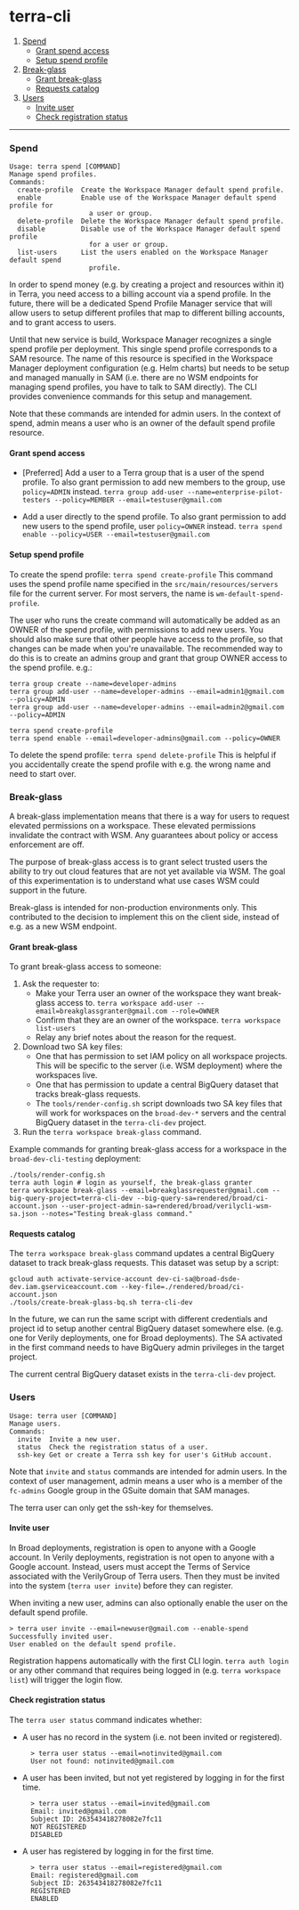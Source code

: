 # terra-cli

1. [Spend](#spend)
    * [Grant spend access](#grant-spend-access)
    * [Setup spend profile](#setup-spend-profile)
2. [Break-glass](#break-glass)
    * [Grant break-glass](#grant-break-glass)
    * [Requests catalog](#requests-catalog)
3. [Users](#users)
    * [Invite user](#invite-user)
    * [Check registration status](#check-registration-status)

-----

### Spend

```
Usage: terra spend [COMMAND]
Manage spend profiles.
Commands:
  create-profile  Create the Workspace Manager default spend profile.
  enable          Enable use of the Workspace Manager default spend profile for
                    a user or group.
  delete-profile  Delete the Workspace Manager default spend profile.
  disable         Disable use of the Workspace Manager default spend profile
                    for a user or group.
  list-users      List the users enabled on the Workspace Manager default spend
                    profile.
```

In order to spend money (e.g. by creating a project and resources within it) in
Terra, you need access to a billing account via a spend profile. In the future,
there will be a dedicated Spend Profile Manager service that will allow users to
setup different profiles that map to different billing accounts, and to grant
access to users.

Until that new service is build, Workspace Manager recognizes a single spend
profile per deployment. This single spend profile corresponds to a SAM resource.
The name of this resource is specified in the Workspace Manager deployment
configuration (e.g. Helm charts) but needs to be setup and managed manually in
SAM (i.e. there are no WSM endpoints for managing spend profiles, you have to
talk to SAM directly). The CLI provides convenience commands for this setup and
management.

Note that these commands are intended for admin users. In the context of spend,
admin means a user who is an owner of the default spend profile resource.

#### Grant spend access

- [Preferred] Add a user to a Terra group that is a user of the spend profile.
  To also grant permission to add new members to the group, use `policy=ADMIN`
  instead.
  `terra group add-user --name=enterprise-pilot-testers --policy=MEMBER --email=testuser@gmail.com`

- Add a user directly to the spend profile. To also grant permission to add new
  users to the spend profile, user `policy=OWNER` instead.
  `terra spend enable --policy=USER --email=testuser@gmail.com`

#### Setup spend profile

To create the spend profile:
`terra spend create-profile`
This command uses the spend profile name specified in
the `src/main/resources/servers` file for the current server. For most servers,
the name is `wm-default-spend-profile`.

The user who runs the create command will automatically be added as an OWNER of
the spend profile, with permissions to add new users. You should also make sure
that other people have access to the profile, so that changes can be made when
you're unavailable. The recommended way to do this is to create an admins group
and grant that group OWNER access to the spend profile. e.g.:

```
terra group create --name=developer-admins
terra group add-user --name=developer-admins --email=admin1@gmail.com --policy=ADMIN
terra group add-user --name=developer-admins --email=admin2@gmail.com --policy=ADMIN

terra spend create-profile
terra spend enable --email=developer-admins@gmail.com --policy=OWNER
```

To delete the spend profile:
`terra spend delete-profile`
This is helpful if you accidentally create the spend profile with e.g. the wrong
name and need to start over.

### Break-glass

A break-glass implementation means that there is a way for users to request
elevated permissions on a workspace. These elevated permissions invalidate the
contract with WSM. Any guarantees about policy or access enforcement are off.

The purpose of break-glass access is to grant select trusted users the ability
to try out cloud features that are not yet available via WSM. The goal of this
experimentation is to understand what use cases WSM could support in the future.

Break-glass is intended for non-production environments only. This contributed
to the decision to implement this on the client side, instead of e.g. as a new
WSM endpoint.

#### Grant break-glass

To grant break-glass access to someone:

1. Ask the requester to:
    - Make your Terra user an owner of the workspace they want break-glass
      access to.
      `terra workspace add-user --email=breakglassgranter@gmail.com --role=OWNER`
    - Confirm that they are an owner of the workspace.
      `terra workspace list-users`
    - Relay any brief notes about the reason for the request.
2. Download two SA key files:
    - One that has permission to set IAM policy on all workspace projects. This
      will be specific to the server (i.e. WSM deployment) where the workspaces
      live.
    - One that has permission to update a central BigQuery dataset that tracks
      break-glass requests.
    - The `tools/render-config.sh` script downloads two SA key files that will
      work for workspaces on the `broad-dev-*` servers and the central BigQuery
      dataset in the `terra-cli-dev` project.
3. Run the `terra workspace break-glass` command.

Example commands for granting break-glass access for a workspace in
the `broad-dev-cli-testing` deployment:

```
./tools/render-config.sh
terra auth login # login as yourself, the break-glass granter
terra workspace break-glass --email=breakglassrequester@gmail.com --big-query-project=terra-cli-dev --big-query-sa=rendered/broad/ci-account.json --user-project-admin-sa=rendered/broad/verilycli-wsm-sa.json --notes="Testing break-glass command."
```

#### Requests catalog

The `terra workspace break-glass` command updates a central BigQuery dataset to
track break-glass requests. This dataset was setup by a script:

```
gcloud auth activate-service-account dev-ci-sa@broad-dsde-dev.iam.gserviceaccount.com --key-file=./rendered/broad/ci-account.json
./tools/create-break-glass-bq.sh terra-cli-dev
```

In the future, we can run the same script with different credentials and project
id to setup another central BigQuery dataset somewhere else. (e.g. one for
Verily deployments, one for Broad deployments). The SA activated in the first
command needs to have BigQuery admin privileges in the target project.

The current central BigQuery dataset exists in the `terra-cli-dev` project.

### Users

```
Usage: terra user [COMMAND]
Manage users.
Commands:
  invite  Invite a new user.
  status  Check the registration status of a user.
  ssh-key Get or create a Terra ssh key for user's GitHub account.
```

Note that `invite` and `status` commands are intended for admin users. In the
context of user management, admin means a user who is a member of
the `fc-admins` Google group in the GSuite domain that SAM manages.

The terra user can only get the ssh-key for themselves.

#### Invite user

In Broad deployments, registration is open to anyone with a Google account. In
Verily deployments, registration is not open to anyone with a Google account.
Instead, users must accept the Terms of Service associated with the VerilyGroup
of Terra users. Then they must be invited into the system (`terra user invite`)
before they can register.

When inviting a new user, admins can also optionally enable the user on the
default spend profile.

```
> terra user invite --email=newuser@gmail.com --enable-spend
Successfully invited user.
User enabled on the default spend profile.
```

Registration happens automatically with the first CLI login. `terra auth login`
or any other command that requires being logged in (e.g. `terra workspace list`)
will trigger the login flow.

#### Check registration status

The `terra user status` command indicates whether:

- A user has no record in the system (i.e. not been invited or registered).
    ```
      > terra user status --email=notinvited@gmail.com
      User not found: notinvited@gmail.com
    ```
- A user has been invited, but not yet registered by logging in for the first
  time.
    ```
      > terra user status --email=invited@gmail.com
      Email: invited@gmail.com
      Subject ID: 263543418278082e7fc11
      NOT REGISTERED
      DISABLED
    ```
- A user has registered by logging in for the first time.
    ```
      > terra user status --email=registered@gmail.com
      Email: registered@gmail.com
      Subject ID: 263543418278082e7fc11
      REGISTERED
      ENABLED
    ```
